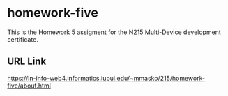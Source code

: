 # homework-five

This is the Homework 5 assigment for the N215 Multi-Device development certificate.

## URL Link



https://in-info-web4.informatics.iupui.edu/~mmasko/215/homework-five/about.html
